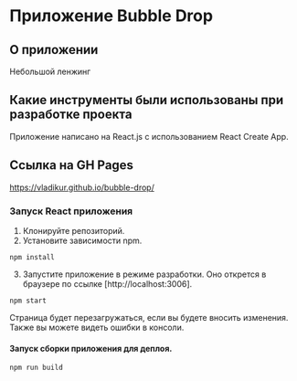 # Приложение Bubble Drop

## О приложении
Небольшой ленжинг

## Какие инструменты были использованы при разработке проекта
Приложение написано на React.js с использованием React Create App.

## Ссылка на GH Pages
https://vladikur.github.io/bubble-drop/

### Запуск React приложения 
1. Клонируйте репозиторий.
2. Установите зависимости npm.
```
npm install
```
3. Запустите приложение в режиме разработки. Оно открется в браузере по ссылке [http://localhost:3006].
```
npm start
```
Страница будет перезагружаться, если вы будете вносить изменения. Также вы можете видеть ошибки в консоли.
#### Запуск сборки приложения для деплоя.
```
npm run build
```
